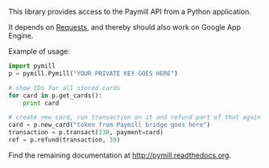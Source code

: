 This library provides access to the Paymill API from a Python application.

It depends on [Requests](http://docs.python-requests.org/en/latest/), and thereby should also work on Google App Engine.

Example of usage:
```python
import pymill
p = pymill.Pymill("YOUR PRIVATE KEY GOES HERE")

# show IDs for all stored cards
for card in p.get_cards():
    print card 

# create new card, run transaction on it and refund part of that again
card = p.new_card("token from Paymill bridge goes here")
transaction = p.transact(230, payment=card)
ref = p.refund(transaction, 30)
```

Find the remaining documentation at http://pymill.readthedocs.org.
